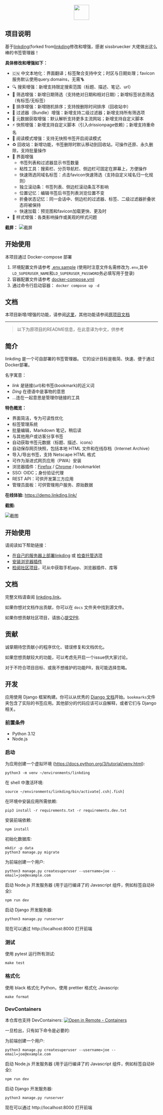 <div align="center">
    <br>
    <a href="https://github.com/WooHooDai/linkding-cn">
        <img src="assets/header.svg" height="50">
    </a>
    <br>
</div>

## 项目说明

基于[linkding](https://github.com/sissbruecker/linkding)(forked from[linkding](https://github.com/sissbruecker/linkding)修改和增强，感谢 sissbruecker 大佬做出这么棒的书签管理器！

**具体修改和增强如下：**
- 🇨🇳 中文本地化：界面翻译；标签聚合支持中文；时区与日期处理；favicon服务默认使用query.domains，无需🪜
- 🔍 搜索增强：新增支持限定搜索范围（标题、描述、笔记、url）
- 📅 筛选增强：新增日期筛选（支持绝对日期和相对日期）；新增标签状态筛选（有标签/无标签）
- 🎲 排序增强：新增随机排序；支持按删除时间排序（回收站中）
- 🤖 过滤器（Bundle）增强：新增支持二级过滤器；新增支持所有筛选项
- 🐞 元数据获取增强：默认解析支持更多主流网站；新增支持自定义脚本
- ⚡️ 快照增强：新增支持自定义脚本（引入drissionpage依赖）；新增支持重命名
- 📖 阅读模式增强：支持无快照书签开启阅读模式
- ♻️ 回收站：新增功能，书签删除时默认移动到回收站，可操作还原、永久删除，支持批量操作
- 👀 界面增强
    - 书签列表和过滤器显示书签数量
    - 粘性工具：搜索栏、分页导航栏、侧边栏可固定在屏幕上，方便操作
    - 快速筛选同域名标签：点击favicon快速筛选（支持自定义域名归一化规则）
    - 独立滚动条：书签列表、侧边栏滚动条互不影响
    - 位置记忆：编辑书签后书签列表浏览位置不变
    - 折叠状态记忆：同一会话中、侧边栏的过滤器、标签、二级过滤器折叠状态将被保持
    - 快速加载：预览图和favicon加载更快、更及时
- 🔧 样式增强：各类影响操作或美观的样式问题

**截屏：**
![截屏](https://github.com/user-attachments/assets/a1e4bfc3-fdfd-4059-9ebc-b77dde109f93)

## 开始使用

本项目通过 Docker-compose 部署

1. 环境配置文件请参考 [.env.sample](https://github.com/WooHooDai/linkding-cn/blob/main/.env.sample) (使用时注意文件名需修改为`.env`,其中`LD_SUPERUSER_NAME`和`LD_SUPERUSER_PASSWORD`务必填写用于登录)
2. 容器配置文件请参考 [docker-compose.yml](https://github.com/WooHooDai/linkding-cn/blob/main/docker-compose.yml)
3. 通过命令行启动容器： `docker compose up -d`

## 文档

本项目新增/增强的功能，请参阅[这里](https://github.com/WooHooDai/linkding-cn/wiki)，其他功能请参阅[原项目文档](https://linkding.link/installation/)

---
> 以下为原项目的README信息，在此意译为中文，供参考

##  简介

linkding 是一个可自部署的书签管理器。
它的设计目标是极简、快速、便于通过Docker部署。

名字寓意：
- *link* 是链接(url)和书签(bookmark)的近义词
- *Ding* 在德语中是事物的意思
- ...连在一起意思是管理你链接的工具

**特色概览：**
- 界面简洁，专为可读性优化
- 标签管理系统
- 批量编辑，Markdown 笔记，稍后读
- 与其他用户或访客分享书签
- 自动获取书签元数据（标题、描述、icons）
- 自动保存网页快照，包括本地 HTML 文件和在线存档（Internet Archive）
- 导入/导出书签，支持 Netscape HTML 格式
- 可作为渐进式网页应用（PWA）安装
- 浏览器插件：[Firefox](https://addons.mozilla.org/firefox/addon/linkding-extension/) / [Chrome](https://chrome.google.com/webstore/detail/linkding-extension/beakmhbijpdhipnjhnclmhgjlddhidpe) / bookmarklet
- SSO: OIDC；身份验证代理
- REST API：可供开发第三方应用
- 管理员面板：可供管理用户服务、原始数据


**在线体验:** https://demo.linkding.link/

**截图:**

![截图](/docs/public/linkding-screenshot.png?raw=true "Screenshot")

## 开始使用

请阅读如下帮助链接：
- [在自己的服务器上部署linkding](https://linkding.link/installation) 或 [检查托管选项](https://linkding.link/managed-hosting)
- [安装浏览器插件](https://linkding.link/browser-extension)
- [检阅社区项目](https://linkding.link/community)，可从中获取手机app、浏览器插件、库等

## 文档

完整文档请查阅 [linkding.link](https://linkding.link/)。

如果你想对文档作出贡献，你可以在 `docs` 文件夹中找到源文件。

如果你想贡献社区项目，请放心[提交PR](https://github.com/sissbruecker/linkding/edit/master/docs/src/content/docs/community.md).

## 贡献

诚挚期待您贡献小的程序优化、错误修复和文档优化。

如果您想贡献较大的功能，可以考虑先开启一个issue供大家讨论。

对于不符合项目目标、或我不想维护的功能PR，我可能选择忽略。

## 开发

应用使用 Django 框架构建。你可以从优秀的 [Django 文档](https://docs.djangoproject.com/en/4.1/)开始。`bookmarks`文件夹包含了实际的书签应用。其他部分的代码应该可以自解释，或者它们与 Django 相关。

### 前置条件
- Python 3.12
- Node.js

### 启动

为应用创建一个虚拟环境 (https://docs.python.org/3/tutorial/venv.html):
```
python3 -m venv ~/environments/linkding
```
在 shell 中激活环境:
```
source ~/environments/linkding/bin/activate[.csh|.fish]
```
在环境中安装应用所需依赖:
```
pip3 install -r requirements.txt -r requirements.dev.txt
```
安装前端依赖:
```
npm install
```
初始化数据库:
```
mkdir -p data
python3 manage.py migrate
```
为前端创建一个用户:
```
python3 manage.py createsuperuser --username=joe --email=joe@example.com
```
启动 Node.js 开发服务器 (用于运行编译了的 Javascript 组件，例如标签自动补全):
```
npm run dev
```
启动 Django 开发服务器:
```
python3 manage.py runserver
```
现在可以通过 http://localhost:8000 打开前端

### 测试

使用 pytest 运行所有测试:
```
make test
```

### 格式化

使用 black 格式化 Python，使用 prettier 格式化 Javascrip:
```
make format
```

### DevContainers

本仓库也支持 DevContainers: [![Open in Remote - Containers](https://img.shields.io/static/v1?label=Remote%20-%20Containers&message=Open&color=blue&logo=visualstudiocode)](https://vscode.dev/redirect?url=vscode://ms-vscode-remote.remote-containers/cloneInVolume?url=https://github.com/sissbruecker/linkding.git)

一旦检出，只有如下命令是必要的:

为前端创建一个用户:
```
python3 manage.py createsuperuser --username=joe --email=joe@example.com
```
启动 Node.js 开发服务器 (用于运行编译了的 Javascript 组件，例如标签自动补全):
```
npm run dev
```
启动 Django 开发服务器:
```
python3 manage.py runserver
```
现在可以通过 http://localhost:8000 打开前端
